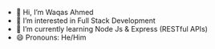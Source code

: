 - 👋 Hi, I’m Waqas Ahmed
- 👀 I’m interested in Full Stack Development
- 🌱 I’m currently learning Node Js & Express (RESTful APIs)
- 😄 Pronouns: He/Him

<!---
waqasahmed-01/waqasahmed-01 is a ✨ special ✨ repository because its `README.md` (this file) appears on your GitHub profile.
You can click the Preview link to take a look at your changes.
--->
